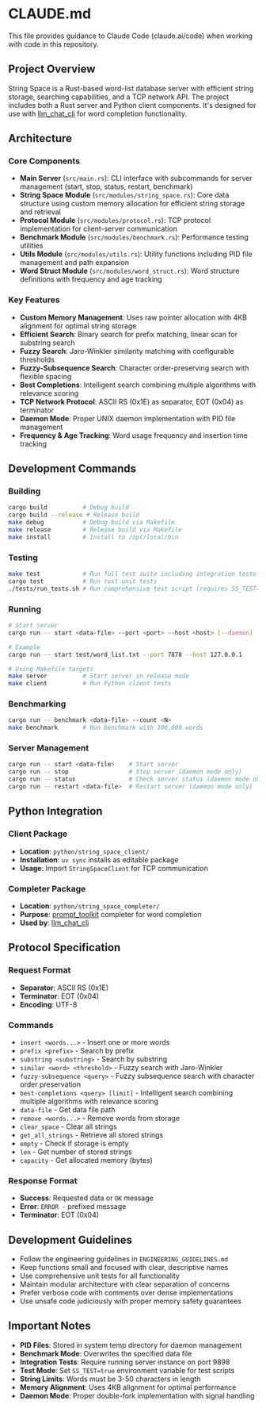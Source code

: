 # CLAUDE.md

This file provides guidance to Claude Code (claude.ai/code) when working with code in this repository.

## Project Overview

String Space is a Rust-based word-list database server with efficient string storage, searching capabilities, and a TCP network API. The project includes both a Rust server and Python client components. It's designed for use with [llm_chat_cli](https://github.com/shock/llm_chat_cli) for word completion functionality.

## Architecture

### Core Components

- **Main Server** (`src/main.rs`): CLI interface with subcommands for server management (start, stop, status, restart, benchmark)
- **String Space Module** (`src/modules/string_space.rs`): Core data structure using custom memory allocation for efficient string storage and retrieval
- **Protocol Module** (`src/modules/protocol.rs`): TCP protocol implementation for client-server communication
- **Benchmark Module** (`src/modules/benchmark.rs`): Performance testing utilities
- **Utils Module** (`src/modules/utils.rs`): Utility functions including PID file management and path expansion
- **Word Struct Module** (`src/modules/word_struct.rs`): Word structure definitions with frequency and age tracking

### Key Features

- **Custom Memory Management**: Uses raw pointer allocation with 4KB alignment for optimal string storage
- **Efficient Search**: Binary search for prefix matching, linear scan for substring search
- **Fuzzy Search**: Jaro-Winkler similarity matching with configurable thresholds
- **Fuzzy-Subsequence Search**: Character order-preserving search with flexible spacing
- **Best Completions**: Intelligent search combining multiple algorithms with relevance scoring
- **TCP Network Protocol**: ASCII RS (0x1E) as separator, EOT (0x04) as terminator
- **Daemon Mode**: Proper UNIX daemon implementation with PID file management
- **Frequency & Age Tracking**: Word usage frequency and insertion time tracking

## Development Commands

### Building
```bash
cargo build          # Debug build
cargo build --release # Release build
make debug           # Debug build via Makefile
make release         # Release build via Makefile
make install         # Install to /opt/local/bin
```

### Testing
```bash
make test            # Run full test suite including integration tests and unit tests
cargo test           # Run rust unit tests
./tests/run_tests.sh # Run comprehensive test script (requires SS_TEST=true) (same as `make test`)
```

### Running
```bash
# Start server
cargo run -- start <data-file> --port <port> --host <host> [--daemon]

# Example
cargo run -- start test/word_list.txt --port 7878 --host 127.0.0.1

# Using Makefile targets
make server          # Start server in release mode
make client          # Run Python client tests
```

### Benchmarking
```bash
cargo run -- benchmark <data-file> --count <N>
make benchmark       # Run benchmark with 100,000 words
```

### Server Management
```bash
cargo run -- start <data-file>    # Start server
cargo run -- stop                 # Stop server (daemon mode only)
cargo run -- status               # Check server status (daemon mode only)
cargo run -- restart <data-file>  # Restart server (daemon mode only)
```

## Python Integration

### Client Package
- **Location**: `python/string_space_client/`
- **Installation**: `uv sync` installs as editable package
- **Usage**: Import `StringSpaceClient` for TCP communication

### Completer Package
- **Location**: `python/string_space_completer/`
- **Purpose**: [prompt_toolkit](https://github.com/prompt-toolkit/python-prompt-toolkit) completer for word completion
- **Used by**: [llm_chat_cli](https://github.com/shock/llm_chat_cli)

## Protocol Specification

### Request Format
- **Separator**: ASCII RS (0x1E)
- **Terminator**: EOT (0x04)
- **Encoding**: UTF-8

### Commands
- `insert <words...>` - Insert one or more words
- `prefix <prefix>` - Search by prefix
- `substring <substring>` - Search by substring
- `similar <word> <threshold>` - Fuzzy search with Jaro-Winkler
- `fuzzy-subsequence <query>` - Fuzzy subsequence search with character order preservation
- `best-completions <query> [limit]` - Intelligent search combining multiple algorithms with relevance scoring
- `data-file` - Get data file path
- `remove <words...>` - Remove words from storage
- `clear_space` - Clear all strings
- `get_all_strings` - Retrieve all stored strings
- `empty` - Check if storage is empty
- `len` - Get number of stored strings
- `capacity` - Get allocated memory (bytes)

### Response Format
- **Success**: Requested data or `OK` message
- **Error**: `ERROR -` prefixed message
- **Terminator**: EOT (0x04)

## Development Guidelines

- Follow the engineering guidelines in `ENGINEERING_GUIDELINES.md`
- Keep functions small and focused with clear, descriptive names
- Use comprehensive unit tests for all functionality
- Maintain modular architecture with clear separation of concerns
- Prefer verbose code with comments over dense implementations
- Use unsafe code judiciously with proper memory safety guarantees

## Important Notes

- **PID Files**: Stored in system temp directory for daemon management
- **Benchmark Mode**: Overwrites the specified data file
- **Integration Tests**: Require running server instance on port 9898
- **Test Mode**: Set `SS_TEST=true` environment variable for test scripts
- **String Limits**: Words must be 3-50 characters in length
- **Memory Alignment**: Uses 4KB alignment for optimal performance
- **Daemon Mode**: Proper double-fork implementation with signal handling